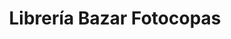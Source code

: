 ---
title: "Librería Bazar Fotocopas"
url: /ciudad-satelite/libreria-bazar-fotocopas/
shop: Schreibwaren
---